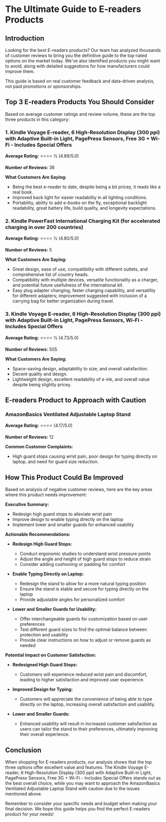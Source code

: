 # The Ultimate Guide to E-readers Products


## Introduction

Looking for the best E-readers products? Our team has analyzed thousands of customer reviews to bring you the definitive guide to the top-rated options on the market today. We've also identified products you might want to avoid, along with detailed suggestions for how manufacturers could improve them.

This guide is based on real customer feedback and data-driven analysis, not paid promotions or sponsorships.

## Top 3 E-readers Products You Should Consider

Based on average customer ratings and review volume, these are the top three products in this category:

### 1. Kindle Voyage E-reader, 6 High-Resolution Display (300 ppi) with Adaptive Built-in Light, PagePress Sensors, Free 3G + Wi-Fi - Includes Special Offers

**Average Rating:** ⭐⭐⭐⭐ ½ (4.89/5.0)

**Number of Reviews:** 36

**What Customers Are Saying:**

- Being the best e-reader to date, despite being a bit pricey, it reads like a real book.
- Improved back light for easier readability in all lighting conditions.
- Portability, ability to add e-books on the fly, exceptional backlight readability, great battery life, build quality, and longevity expectations.

### 2. Kindle PowerFast International Charging Kit (for accelerated charging in over 200 countries)

**Average Rating:** ⭐⭐⭐⭐ ½ (4.80/5.0)

**Number of Reviews:** 5

**What Customers Are Saying:**

- Great design, ease of use, compatibility with different outlets, and comprehensive list of country heads.
- Compatibility with multiple devices, versatile functionality as a charger, and potential future usefulness of the international kit.
- Easy plug adapter changing, faster charging capability, and versatility for different adapters; improvement suggested with inclusion of a carrying bag for better organization during travel.

### 3. Kindle Voyage E-reader, 6 High-Resolution Display (300 ppi) with Adaptive Built-in Light, PagePress Sensors, Wi-Fi - Includes Special Offers

**Average Rating:** ⭐⭐⭐⭐ ½ (4.73/5.0)

**Number of Reviews:** 505

**What Customers Are Saying:**

- Space-saving design, adaptability to size, and overall satisfaction.
- Decent quality and design.
- Lightweight design, excellent readability of e-ink, and overall value despite being slightly pricey.

## E-readers Product to Approach with Caution

### AmazonBasics Ventilated Adjustable Laptop Stand

**Average Rating:** ⭐⭐⭐⭐ (4.17/5.0)

**Number of Reviews:** 12

**Common Customer Complaints:**

- High guard stops causing wrist pain, poor design for typing directly on laptop, and need for guard size reduction.

## How This Product Could Be Improved

Based on analysis of negative customer reviews, here are the key areas where this product needs improvement:

**Executive Summary:**

- Redesign high guard stops to alleviate wrist pain
- Improve design to enable typing directly on the laptop
- Implement lower and smaller guards for enhanced usability

**Actionable Recommendations:**

- **Redesign High Guard Stops:**
  - Conduct ergonomic studies to understand wrist pressure points
  - Adjust the angle and height of high guard stops to reduce strain
  - Consider adding cushioning or padding for comfort

- **Enable Typing Directly on Laptop:**
  - Redesign the stand to allow for a more natural typing position
  - Ensure the stand is stable and secure for typing directly on the laptop
  - Provide adjustable angles for personalized comfort

- **Lower and Smaller Guards for Usability:**
  - Offer interchangeable guards for customization based on user preferences
  - Test different guard sizes to find the optimal balance between protection and usability
  - Provide clear instructions on how to adjust or remove guards as needed

**Potential Impact on Customer Satisfaction:**

- **Redesigned High Guard Stops:** 
  - Customers will experience reduced wrist pain and discomfort, leading to higher satisfaction and improved user experience.

- **Improved Design for Typing:** 
  - Customers will appreciate the convenience of being able to type directly on the laptop, increasing overall satisfaction and usability.

- **Lower and Smaller Guards:** 
  - Enhanced usability will result in increased customer satisfaction as users can tailor the stand to their preferences, ultimately improving their overall experience.

## Conclusion


When shopping for E-readers products, our analysis shows that the top three options offer excellent value and features. The Kindle Voyage E-reader, 6 High-Resolution Display (300 ppi) with Adaptive Built-in Light, PagePress Sensors, Free 3G + Wi-Fi - Includes Special Offers stands out as the best overall choice, while you may want to approach the AmazonBasics Ventilated Adjustable Laptop Stand with caution due to the issues mentioned above.

Remember to consider your specific needs and budget when making your final decision. We hope this guide helps you find the perfect E-readers product for your needs!

